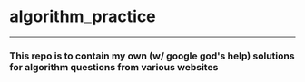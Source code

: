 # algorithm_practice
---
### This repo is to contain my own (w/ google god's help) solutions for algorithm questions from various websites
